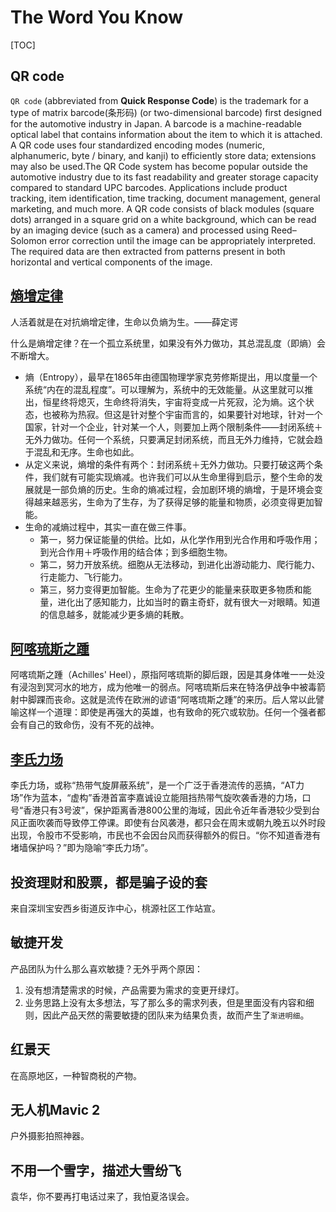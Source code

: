 

# The Word You Know

[TOC]

## QR code

`QR code` (abbreviated from **Quick Response Code**) is the trademark for a type of matrix barcode(条形码) (or two-dimensional barcode) first designed for the automotive industry in Japan. A barcode is a machine-readable optical label that contains information about the item to which it is attached. A QR code uses four standardized encoding modes (numeric, alphanumeric, byte / binary, and kanji) to efficiently store data; extensions may also be used.The QR Code system has become popular outside the automotive industry due to its fast readability and greater storage capacity compared to standard UPC barcodes. Applications include product tracking, item identification, time tracking, document management, general marketing, and much more. A QR code consists of black modules (square dots) arranged in a square grid on a white background, which can be read by an imaging device (such as a camera) and processed using Reed–Solomon error correction until the image can be appropriately interpreted. The required data are then extracted from patterns present in both horizontal and vertical components of the image.

## [熵增定律](https://zhuanlan.zhihu.com/p/72896309)

人活着就是在对抗熵增定律，生命以负熵为生。——薛定谔

什么是熵增定律？在一个孤立系统里，如果没有外力做功，其总混乱度（即熵）会不断增大。

* 熵（Entropy），最早在1865年由德国物理学家克劳修斯提出，用以度量一个系统“内在的混乱程度”。可以理解为，系统中的无效能量。从这里就可以推出，恒星终将熄灭，生命终将消失，宇宙将变成一片死寂，沦为熵。这个状态，也被称为热寂。但这是针对整个宇宙而言的，如果要针对地球，针对一个国家，针对一个企业，针对某一个人，则要加上两个限制条件——封闭系统＋无外力做功。任何一个系统，只要满足封闭系统，而且无外力维持，它就会趋于混乱和无序。生命也如此。
* 从定义来说，熵增的条件有两个：封闭系统＋无外力做功。只要打破这两个条件，我们就有可能实现熵减。也许我们可以从生命里得到启示，整个生命的发展就是一部负熵的历史。生命的熵减过程，会加剧环境的熵增，于是环境会变得越来越恶劣，生命为了生存，为了获得足够的能量和物质，必须变得更加智能。
* 生命的减熵过程中，其实一直在做三件事。
  + 第一，努力保证能量的供给。比如，从化学作用到光合作用和呼吸作用；到光合作用＋呼吸作用的结合体；到多细胞生物。
  + 第二，努力开放系统。细胞从无法移动，到进化出游动能力、爬行能力、行走能力、飞行能力。
  + 第三，努力变得更加智能。生命为了花更少的能量来获取更多物质和能量，进化出了感知能力，比如当时的霸主奇虾，就有很大一对眼睛。知道的信息越多，就能减少更多熵的耗散。 


## [阿喀琉斯之踵](https://baike.baidu.com/item/%E9%98%BF%E5%96%80%E7%90%89%E6%96%AF%E4%B9%8B%E8%B8%B5)

阿喀琉斯之踵（Achilles' Heel），原指阿喀琉斯的脚后跟，因是其身体唯一一处没有浸泡到冥河水的地方，成为他唯一的弱点。阿喀琉斯后来在特洛伊战争中被毒箭射中脚踝而丧命。这就是流传在欧洲的谚语“阿喀琉斯之踵”的来历。后人常以此譬喻这样一个道理：即使是再强大的英雄，也有致命的死穴或软肋。任何一个强者都会有自己的致命伤，没有不死的战神。 


## [李氏力场](https://baike.baidu.com/item/%E6%9D%8E%E6%B0%8F%E5%8A%9B%E5%9C%BA)

李氏力场，或称“热带气旋屏蔽系统”，是一个广泛于香港流传的恶搞，“AT力场”作为蓝本，“虚构”香港首富李嘉诚设立能阻挡热带气旋吹袭香港的力场，口号“香港只有3号波”，保护距离香港800公里的海域，因此令近年香港较少受到台风正面吹袭而导致停工停课。即使有台风袭港，都只会在周末或朝九晚五以外时段出现，令股市不受影响，市民也不会因台风而获得额外的假日。“你不知道香港有堵墙保护吗？”即为隐喻“李氏力场”。



## 投资理财和股票，都是骗子设的套

来自深圳宝安西乡街道反诈中心，桃源社区工作站宣。


## 敏捷开发

产品团队为什么那么喜欢敏捷？无外乎两个原因：
1. 没有想清楚需求的时候，产品需要为需求的变更开绿灯。
2. 业务思路上没有太多想法，写了那么多的需求列表，但是里面没有内容和细则，因此产品天然的需要敏捷的团队来为结果负责，故而产生了`渐进明细`。


## 红景天

在高原地区，一种智商税的产物。


## 无人机Mavic 2

户外摄影拍照神器。


## 不用一个雪字，描述大雪纷飞

袁华，你不要再打电话过来了，我怕夏洛误会。


